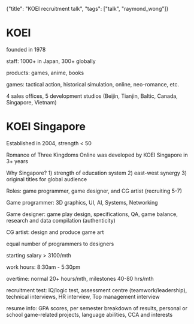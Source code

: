 {"title": "KOEI recruitment talk", "tags": ["talk", "raymond_wong"]}

# KOEI
founded in 1978

staff: 1000+ in Japan, 300+ globally

products: games, anime, books

games: tactical action, historical simulation, online, neo-romance, etc.

4 sales offices, 5 development studios (Beijin, Tianjin, Baltic, Canada, Singapore, Vietnam)

# KOEI Singapore
Established in 2004, strength < 50

Romance of Three Kingdoms Online was developed by KOEI Singapore in 3+ years

Why Singapore? 1) strength of education system 2) east-west synergy 3) original titles for global audience

Roles: game programmer, game designer, and CG artist (recruiting 5-7)

Game programmer: 3D graphics, UI, AI, Systems, Networking

Game designer: game play design, specifications, QA, game balance, research and data compilation (authenticity)

CG artist: design and produce game art

equal number of programmers to designers

starting salary > 3100/mth

work hours: 8:30am - 5:30pm

overtime: normal 20+ hours/mth, milestones 40-80 hrs/mth

recruitment test: IQ/logic test, assessment centre (teamwork/leadership),
technical interviews, HR interview, Top management interview

resume info: GPA scores, per semester breakdown of results, personal or school game-related projects, language abilities, CCA and interests
